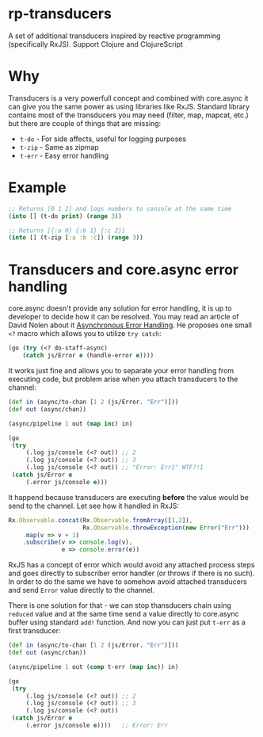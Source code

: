 # rp-transducers
A set of additional transducers inspired by reactive programming (specifically RxJS). Support Clojure and ClojureScript

# Why

Transducers is a very powerfull concept and combined with core.async it can give you the same power as using libraries like RxJS. Standard library contains most of the transducers you may need (filter, map, mapcat, etc.) but there are couple of things that are missing:

- `t-do` - For side affects, useful for logging purposes
- `t-zip` - Same as zipmap
- `t-err` - Easy error handling

# Example

```clojure
;; Returns [0 1 2] and logs numbers to console at the same time
(into [] (t-do print) (range 3)) 

;; Returns [{:a 0} {:b 1} {:c 2}]
(into [] (t-zip [:a :b :c]) (range 3))
```

# Transducers and core.async error handling

core.async doesn't provide any solution for error handling, it is up to developer to decide how it can be resolved. You may read an article of David Nolen about it [Asynchronous Error Handling](http://swannodette.github.io/2013/08/31/asynchronous-error-handling/). He proposes one small `<?` macro which allows you to utilize `try catch`:

``` clojure
(go (try (<? do-staff-async)
    (catch js/Error e (handle-error e))))
```

It works just fine and allows you to separate your error handling from executing code, but problem arise when you attach transducers to the channel:

```clojure
(def in (async/to-chan [1 2 (js/Error. "Err")]))
(def out (async/chan))

(async/pipeline 1 out (map inc) in)

(go
 (try
     (.log js/console (<? out)) ;; 2
     (.log js/console (<? out)) ;; 3
     (.log js/console (<? out)) ;; "Error: Err1" WTF?!1
 (catch js/Error e
     (.error js/console e))) 
```

It happend because transducers are executing **before** the value would be send to the channel. Let see how it handled in RxJS:

```js
Rx.Observable.concat(Rx.Observable.fromArray([1,2]),
                     Rx.Observable.throwException(new Error("Err")))
    .map(v => v + 1)
    .subscribe(v => console.log(v),
               e => console.error(e))
```

RxJS has a concept of error which would avoid any attached process steps and goes directly to subscriber error handler (or throws if there is no such). In order to do the same we have to somehow avoid attached transducers and send `Error` value directly to the channel.

There is one solution for that - we can stop thansducers chain using `reduced` value and at the same time send a value directly to core.async buffer using standard `add!` function. And now you can just put `t-err` as a first transducer:

```clojure
(def in (async/to-chan [1 2 (js/Error. "Err")]))
(def out (async/chan))

(async/pipeline 1 out (comp t-err (map inc)) in)

(go
 (try
     (.log js/console (<? out)) ;; 2
     (.log js/console (<? out)) ;; 3
     (.log js/console (<? out)) 
 (catch js/Error e
     (.error js/console e))))   ;; Error: Err
```
